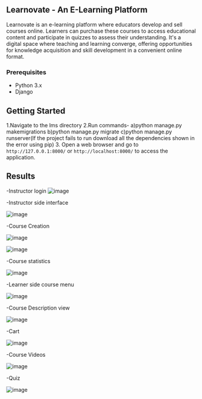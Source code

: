 ## Learnovate - An E-Learning Platform

Learnovate is an e-learning platform where educators develop and sell courses online. Learners can purchase these courses to access educational content and participate in quizzes to assess their understanding.
It's a digital space where teaching and learning converge, offering opportunities for knowledge acquisition and skill development in a convenient online format. 


### Prerequisites

- Python 3.x
- Django


## Getting Started

1.Navigate to the lms directory
2.Run commands-
  a)python manage.py makemigrations
  b)python manage.py migrate
  c)python manage.py runserver(If the project fails to run download all the dependencies shown in the error using pip)
3. Open a web browser and go to `http://127.0.0.1:8000/` or `http://localhost:8000/` to access the application.



## Results

-Instructor login
![image](https://github.com/saishh8/learnovate-Elearn-final/assets/60099055/e33b8d17-b796-42e8-bbf5-adbab659d99e)

-Instructor side interface

![image](https://github.com/saishh8/learnovate-Elearn-final/assets/60099055/e5b26d58-ba5c-432d-ba21-0e8338bcc3f2)

-Course Creation

![image](https://github.com/saishh8/learnovate-Elearn-final/assets/60099055/14c142a6-5eb0-401c-bd45-d6e11560a889)

![image](https://github.com/saishh8/learnovate-Elearn-final/assets/60099055/d7608e77-f023-4b30-8348-3a6c89762505)

-Course statistics

![image](https://github.com/saishh8/learnovate-Elearn-final/assets/60099055/fe012860-0c50-4289-85a8-a519d400cc2d)

-Learner side course menu

![image](https://github.com/saishh8/learnovate-Elearn-final/assets/60099055/fb6af301-7c16-4d56-8b86-a79e81abc9f6)

-Course Description view

![image](https://github.com/saishh8/learnovate-Elearn-final/assets/60099055/d6e1095e-8c6e-42b8-ac7e-9bbb47915cab)

-Cart

![image](https://github.com/saishh8/learnovate-Elearn-final/assets/60099055/43267da7-a739-4860-a1c8-f19e6e5b038c)

-Course Videos

![image](https://github.com/saishh8/learnovate-Elearn-final/assets/60099055/8e4db8bf-98bd-4311-99ad-f011d7d9607c)


-Quiz

![image](https://github.com/saishh8/learnovate-Elearn-final/assets/60099055/b221ee1a-e8ee-40cc-95de-046269976202)
















